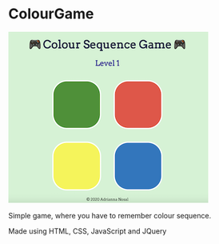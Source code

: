 # ColourGame

![Colour Game preview](colourgame-preview.png)

Simple game, where you have to remember colour sequence.

Made using HTML, CSS, JavaScript and JQuery
